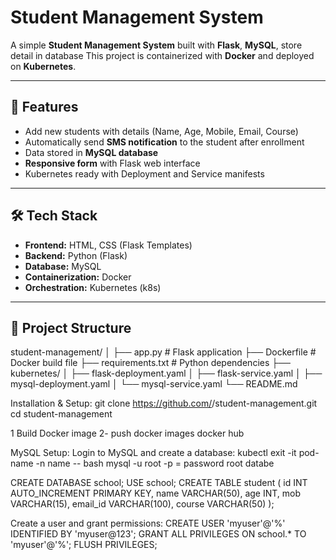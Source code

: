 # Student Management System

A simple **Student Management System** built with **Flask**, **MySQL**,  store detail in database 
This project is containerized with **Docker** and deployed on **Kubernetes**.

---

## 🚀 Features
- Add new students with details (Name, Age, Mobile, Email, Course)
- Automatically send **SMS notification** to the student after enrollment
- Data stored in **MySQL database**
- **Responsive form** with Flask web interface
- Kubernetes ready with Deployment and Service manifests

---

## 🛠 Tech Stack
- **Frontend:** HTML, CSS (Flask Templates)
- **Backend:** Python (Flask)
- **Database:** MySQL
- **Containerization:** Docker
- **Orchestration:** Kubernetes (k8s)

---

## 📂 Project Structure
student-management/
│
├── app.py # Flask application
├── Dockerfile # Docker build file
├── requirements.txt # Python dependencies
├── kubernetes/
│ ├── flask-deployment.yaml
│ ├── flask-service.yaml
│ ├── mysql-deployment.yaml
│ └── mysql-service.yaml
└── README.md

Installation & Setup:
git clone https://github.com/<your-username>/student-management.git
cd student-management

1 Build Docker image
2- push docker images docker hub

MySQL Setup:
Login to MySQL and create a database:
kubectl exit -it pod-name -n name -- bash
mysql -u root -p    = password root databe

CREATE DATABASE school;
USE school;
CREATE TABLE student (
    id INT AUTO_INCREMENT PRIMARY KEY,
    name VARCHAR(50),
    age INT,
    mob VARCHAR(15),
    email_id VARCHAR(100),
    course VARCHAR(50)
);

Create a user and grant permissions:
CREATE USER 'myuser'@'%' IDENTIFIED BY 'myuser@123';
GRANT ALL PRIVILEGES ON school.* TO 'myuser'@'%';
FLUSH PRIVILEGES;



